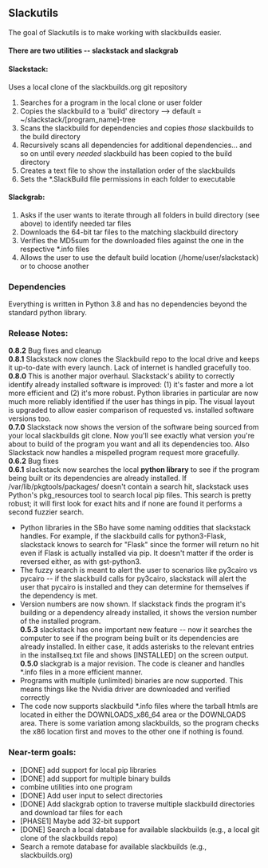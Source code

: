 ## Slackutils

The goal of Slackutils is to make working with slackbuilds easier.

#### There are two utilities -- slackstack and slackgrab

#### Slackstack:<br />
Uses a local clone of the slackbuilds.org git repository <br />
1. Searches for a program in the local clone or user folder<br />
2. Copies the slackbuild to a 'build' directory --> default = ~/slackstack/[program_name]-tree<br />
3. Scans the slackbuild for dependencies and copies *those* slackbuilds to the build directory<br />
4. Recursively scans all dependencies for additional dependencies... and so on until every *needed* slackbuild has been copied to the build directory<br />
5. Creates a text file to show the installation order of the slackbuilds
6. Sets the *.SlackBuild file permissions in each folder to executable

#### Slackgrab:  
1. Asks if the user wants to iterate through all folders in build directory (see above) to identify needed tar files<br />
2. Downloads the 64-bit tar files to the matching slackbuild directory<br />
3. Verifies the MD5sum for the downloaded files against the one in the respective *.info files
4. Allows the user to use the default build location (/home/user/slackstack) or to choose another

### Dependencies
Everything is written in Python 3.8 and has no dependencies beyond the standard python library.

### Release Notes:<br />
__0.8.2__ Bug fixes and cleanup<br />
__0.8.1__ Slackstack now clones the Slackbuild repo to the local drive and keeps it up-to-date with every launch.  Lack of internet is handled gracefully too.<br />
__0.8.0__ This is another major overhaul.  Slackstack's ability to correctly identify already installed software is improved: (1) it's faster and more a lot more efficient and (2) it's more robust.  Python libraries in particular are now much more reliably identified if the user has things in pip.  The visual layout is upgraded to allow easier comparison of requested vs. installed software versions too.<br />
__0.7.0__ Slackstack now shows the version of the software being sourced from your local slackbuilds git clone.  Now you'll see exactly what version you're about to build of the program you want and all its dependencies too.  Also Slackstack now handles a mispelled program request more gracefully.<br />
__0.6.2__ Bug fixes<br />
__0.6.1__ slackstack now searches the local __python library__ to see if the program being built or its dependencies are already installed.  If /var/lib/pkgtools/packages/ doesn't contain a search hit, slackstack uses Python's pkg_resources tool to search local pip files.  This search is pretty robust; it will first look for exact hits and if none are found it performs a second fuzzier search.<br />
* Python libraries in the SBo have some naming oddities that slackstack handles.  For example, if the slackbuild calls for python3-Flask, slackstack knows to search for "Flask" since the former will return no hit even if Flask is actually installed via pip.  It doesn't matter if the order is reversed either, as with gst-python3.<br />
* The fuzzy search is meant to alert the user to scenarios like py3cairo vs pycairo -- if the slackbuild calls for py3cairo, slackstack will alert the user that pycairo is installed and they can determine for themselves if the dependency is met.<br />
* Version numbers are now shown.  If slackstack finds the program it's building or a dependency already installed, it shows the version number of the installed program.<br />
__0.5.3__ slackstack has one important new feature -- now it searches the computer to see if the program being built or its dependencies are already installed.  In either case, it adds asterisks to the relevant entries in the installseq.txt file and shows [INSTALLED] on the screen output.
__0.5.0__ slackgrab is a major revision.  The code is cleaner and handles *.info files in a more efficient manner.<br />
* Programs with multiple (unlimited) binaries are now supported.  This means things like the Nvidia driver are downloaded and verified correctly<br />
* The code now supports slackbuild *.info files where the tarball htmls are located in either the DOWNLOADS_x86_64 area or the DOWNLOADS area.  There is some variation among slackbuilds, so the program checks the x86 location first and moves to the other one if nothing is found.

### Near-term goals:<br />
* [DONE] add support for local pip libraries
* [DONE] add support for multiple binary builds
* combine utilities into one program
* [DONE] Add user input to select directories<br />
* [DONE] Add slackgrab option to traverse multiple slackbuild directories and download tar files for each<br />
* [PHASE1] Maybe add 32-bit support<br />
* [DONE] Search a local database for available slackbuilds (e.g., a local git clone of the slackbuilds repo)<br />
* Search a remote database for available slackbuilds (e.g., slackbuilds.org)<br />

